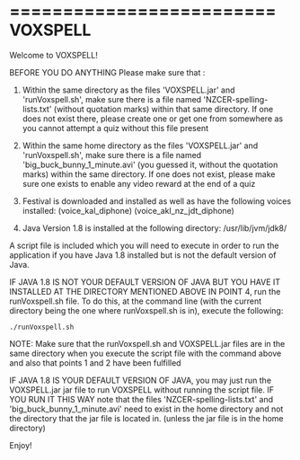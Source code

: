 =========================
	VOXSPELL
=========================

Welcome to VOXSPELL!

BEFORE YOU DO ANYTHING
Please make sure that :

1. Within the same directory as the files 'VOXSPELL.jar' and 'runVoxspell.sh', make sure there is a file named 'NZCER-spelling-lists.txt' (without quotation marks) within that same directory. If one does not exist there, please create one or get one from somewhere as you cannot attempt a quiz without this file present

2. Within the same home directory as the files 'VOXSPELL.jar' and 'runVoxspell.sh', make sure there is a file named 'big_buck_bunny_1_minute.avi' (you guessed it, without the quotation marks) within the same directory. If one does not exist, please make sure one exists to enable any video reward at the end of a quiz

3. Festival is downloaded and installed as well as have the following voices installed:
	(voice_kal_diphone)
	(voice_akl_nz_jdt_diphone)
4. Java Version 1.8 is installed at the following directory:
	/usr/lib/jvm/jdk8/

A script file is included which you will need to execute in order to run the application if you have Java 1.8 installed
but is not the default version of Java.

IF JAVA 1.8 IS NOT YOUR DEFAULT VERSION OF JAVA BUT YOU HAVE IT INSTALLED AT THE DIRECTORY MENTIONED ABOVE IN POINT 4, run the runVoxspell.sh file. To do this, at the command line (with the current directory being the one where runVoxspell.sh is in), execute the following:
	
	./runVoxspell.sh

NOTE: Make sure that the runVoxspell.sh and VOXSPELL.jar files are in the same directory when you execute the script file with
the command above and also that points 1 and 2 have been fulfilled


IF JAVA 1.8 IS YOUR DEFAULT VERSION OF JAVA, you may just run the VOXSPELL.jar jar file to run VOXSPELL without running the script file. 
IF YOU RUN IT THIS WAY note that the files 'NZCER-spelling-lists.txt' and 'big_buck_bunny_1_minute.avi' need to exist in the home directory and not the directory that the jar file is located in. (unless the jar file is in the home directory)

Enjoy!



